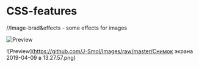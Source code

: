 # CSS-features

//Image-brad&effects - some effects for images

![Preview](https://yadi.sk/i/nlQ9kM4tUQ6EAA)

![Preview](https://github.com/J-Smol/Images/raw/master/Снимок экрана 2019-04-09 в 13.27.57.png)
